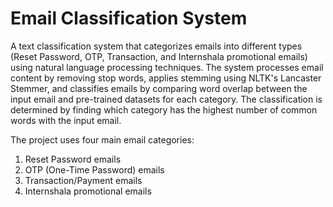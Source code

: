 # Email Classification System

A text classification system that categorizes emails into different types (Reset Password, OTP, Transaction, and Internshala promotional emails) using natural language processing techniques. The system processes email content by removing stop words, applies stemming using NLTK's Lancaster Stemmer, and classifies emails by comparing word overlap between the input email and pre-trained datasets for each category. The classification is determined by finding which category has the highest number of common words with the input email.

The project uses four main email categories:
1. Reset Password emails
2. OTP (One-Time Password) emails
3. Transaction/Payment emails
4. Internshala promotional emails
